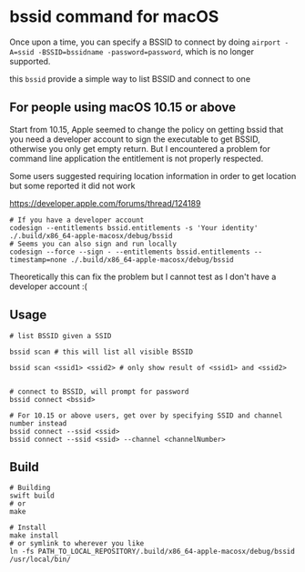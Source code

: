 # bssid command for macOS

Once upon a time, you can specify a BSSID to connect by doing `airport -A=ssid -BSSID=bssidname -password=password`, which is no longer supported.


this `bssid` provide a simple way to list BSSID and connect to one


## For people using macOS 10.15 or above

Start from 10.15, Apple seemed to change the policy on getting bssid that you need a developer account to sign the executable to get BSSID, otherwise you only get empty return.
But I encountered a problem for command line application the entitlement is not properly respected.

Some users suggested requiring location information in order to get location but some reported it did not work

https://developer.apple.com/forums/thread/124189


``` shell
# If you have a developer account
codesign --entitlements bssid.entitlements -s 'Your identity' ./.build/x86_64-apple-macosx/debug/bssid
# Seems you can also sign and run locally
codesign --force --sign - --entitlements bssid.entitlements --timestamp=none ./.build/x86_64-apple-macosx/debug/bssid
```

Theoretically this can fix the problem but I cannot test as I don't have a developer account :(

## Usage

``` shell
# list BSSID given a SSID

bssid scan # this will list all visible BSSID

bssid scan <ssid1> <ssid2> # only show result of <ssid1> and <ssid2>


# connect to BSSID, will prompt for password
bssid connect <bssid>

# For 10.15 or above users, get over by specifying SSID and channel number instead
bssid connect --ssid <ssid>
bssid connect --ssid <ssid> --channel <channelNumber>
```

## Build

``` shell
# Building
swift build
# or
make

# Install
make install
# or symlink to wherever you like
ln -fs PATH_TO_LOCAL_REPOSITORY/.build/x86_64-apple-macosx/debug/bssid /usr/local/bin/
```
